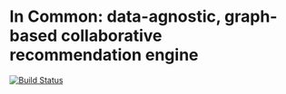 # In Common: data-agnostic, graph-based collaborative recommendation engine

[![Build Status](https://travis-ci.org/halk/in-common.svg?branch=master)](https://travis-ci.org/halk/in-common)
